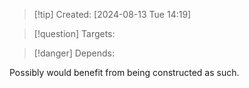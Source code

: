 
>[!tip] Created: [2024-08-13 Tue 14:19]

>[!question] Targets: 

>[!danger] Depends: 

Possibly would benefit from being constructed as such.